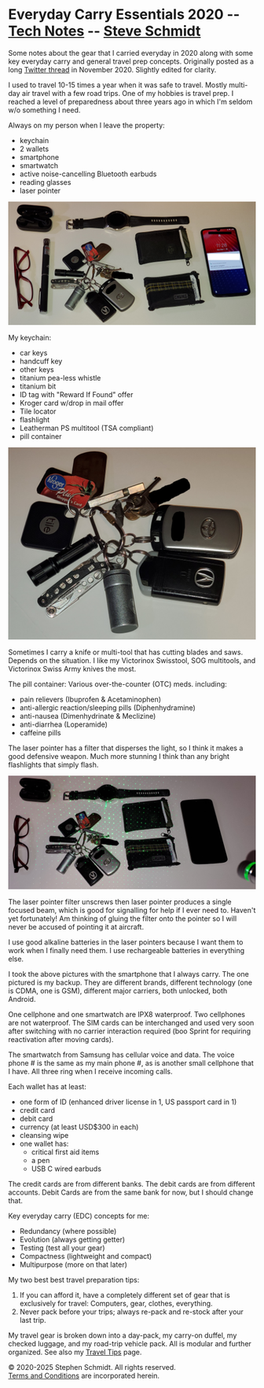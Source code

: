 
# Everyday Carry Essentials 2020 -- [Tech Notes](..) -- [Steve Schmidt](/)
Some notes about the gear that I carried everyday in 2020 along with some key everyday carry and general travel prep concepts.
Originally posted as a long [Twitter thread](https://x.com/czmyt/status/1322948156238299143) in November 2020.
Slightly edited for clarity.

I used to travel 10-15 times a year when it was safe to travel.
Mostly multi-day air travel with a few road trips.
One of my hobbies is travel prep.
I reached a level of preparedness about three years ago in which I'm seldom w/o something I need.

Always on my person when I leave the property:
- keychain
- 2 wallets
- smartphone
- smartwatch
- active noise-cancelling Bluetooth earbuds
- reading glasses
- laser pointer

![Everyday Carry Essentials](edc-essentials.jpg)

My keychain:
- car keys
- handcuff key
- other keys
- titanium pea-less whistle
- titanium bit
- ID tag with "Reward If Found" offer
- Kroger card w/drop in mail offer
- Tile locator
- flashlight
- Leatherman PS multitool (TSA compliant)
- pill container

![Everyday Carry Keychain](edc-keychain.jpg)

Sometimes I carry a knife or multi-tool that has cutting blades and saws.
Depends on the situation.
I like my Victorinox Swisstool, SOG multitools, and Victorinox Swiss Army knives the most.

The pill container:  Various over-the-counter (OTC) meds. including:
- pain relievers (Ibuprofen & Acetaminophen)
- anti-allergic reaction/sleeping pills (Diphenhydramine)
- anti-nausea (Dimenhydrinate & Meclizine)
- anti-diarrhea (Loperamide)
- caffeine pills

The laser pointer has a filter that disperses the light, so I think it makes a good defensive weapon.
Much more stunning I think than any bright flashlights that simply flash.

![Everyday Carry Essentials Illuminated](edc-essentials-illum.jpg)

The laser pointer filter unscrews then laser pointer produces a single focused beam, which is good for signalling for help if I ever need to.
Haven't yet fortunately!
Am thinking of gluing the filter onto the pointer so I will never be accused of pointing it at aircraft.

I use good alkaline batteries in the laser pointers because I want them to work when I finally need them.
I use rechargeable batteries in everything else.

I took the above pictures with the smartphone that I always carry.
The one pictured is my backup.
They are different brands, different technology (one is CDMA, one is GSM), different major carriers, both unlocked, both Android.

One cellphone and one smartwatch are IPX8 waterproof.
Two cellphones are not waterproof.
The SIM cards can be interchanged and used very soon after switching with no carrier interaction required (boo Sprint for requiring reactivation after moving cards).

The smartwatch from Samsung has cellular voice and data.
The voice phone # is the same as my main phone #, as is another small cellphone that I have.
All three ring when I receive incoming calls.

Each wallet has at least:
- one form of ID (enhanced driver license in 1, US passport card in 1)
- credit card
- debit card
- currency (at least USD$300 in each)
- cleansing wipe
- one wallet has:
    - critical first aid items
    - a pen
    - USB C wired earbuds

The credit cards are from different banks.
The debit cards are from different accounts.
Debit Cards are from the same bank for now, but I should change that.

Key everyday carry (EDC) concepts for me:
- Redundancy (where possible)
- Evolution (always getting getter)
- Testing (test all your gear)
- Compactness (lightweight and compact)
- Multipurpose (more on that later)

My two best best travel preparation tips:
1. If you can afford it, have a completely different set of gear that is exclusively for travel: Computers, gear, clothes, everything.
2. Never pack before your trips; always re-pack and re-stock after your last trip.

My travel gear is broken down into a day-pack, my carry-on duffel, my checked luggage, and my road-trip vehicle pack.
All is modular and further organized.
See also my [Travel Tips](/travel-tips) page.

© 2020-2025 Stephen Schmidt.  All rights reserved.
<br />[Terms and Conditions](/terms-and-conditions) are incorporated herein.
